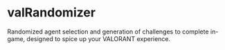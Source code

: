 # valRandomizer
Randomized agent selection and generation of challenges to complete in-game, designed to spice up your VALORANT experience.
